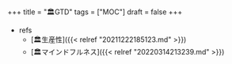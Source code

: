 +++
title = "🏛GTD"
tags = ["MOC"]
draft = false
+++

-   refs
    -   [🏛生産性]({{< relref "20211222185123.md" >}})
    -   [🏛マインドフルネス]({{< relref "20220314213239.md" >}})
